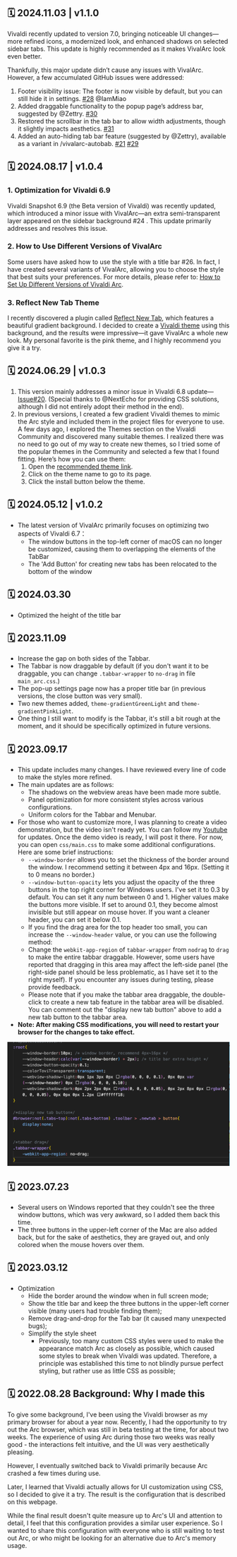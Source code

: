 ## 🗓️ 2024.11.03 | v1.1.0
Vivaldi recently updated to version 7.0, bringing noticeable UI changes—more refined icons, a modernized look, and enhanced shadows on selected sidebar tabs. This update is highly recommended as it makes VivalArc look even better.

Thankfully, this major update didn’t cause any issues with VivalArc. However, a few accumulated GitHub issues were addressed:

1. Footer visibility issue: The footer is now visible by default, but you can still hide it in settings. [#28](https://github.com/tovifun/VivalArc/issues/28) @IamMiao
2.	Added draggable functionality to the popup page’s address bar, suggested by @Zettry. [#30](https://github.com/tovifun/VivalArc/issues/30)
3.	Restored the scrollbar in the tab bar to allow width adjustments, though it slightly impacts aesthetics. [#31](https://github.com/tovifun/VivalArc/issues/31)
4.	Added an auto-hiding tab bar feature (suggested by @Zettry), available as a variant in /vivalarc-autobab. [#21](https://github.com/tovifun/VivalArc/issues/21) [#29](https://github.com/tovifun/VivalArc/issues/29)

## 🗓️ 2024.08.17 | v1.0.4
### 1. Optimization for Vivaldi 6.9
Vivaldi Snapshot 6.9 (the Beta version of Vivaldi) was recently updated, which introduced a minor issue with VivalArc—an extra semi-transparent layer appeared on the sidebar background #24 . This update primarily addresses and resolves this issue.

### 2. How to Use Different Versions of VivalArc
Some users have asked how to use the style with a title bar #26. In fact, I have created several variants of VivalArc, allowing you to choose the style that best suits your preferences. For more details, please refer to: [How to Set Up Different Versions of Vivaldi Arc](./vivalarc-variants.md).

### 3. Reflect New Tab Theme
I recently discovered a plugin called [Reflect New Tab](https://chromewebstore.google.com/detail/reflect-new-tab/jnhdkfampckckkmbanadkkjlcaemdkob), which features a beautiful gradient background. I decided to create a [Vivaldi theme](./curated-themes.md) using this background, and the results were impressive—it gave VivalArc a whole new look. My personal favorite is the pink theme, and I highly recommend you give it a try.

## 🗓️ 2024.06.29 | v1.0.3
1. This version mainly addresses a minor issue in Vivaldi 6.8 update—[Issue#20](https://github.com/tovifun/VivalArc/issues/20). (Special thanks to @NextEcho for providing CSS solutions, although I did not entirely adopt their method in the end).
2. In previous versions, I created a few gradient Vivaldi themes to mimic the Arc style and included them in the project files for everyone to use. A few days ago, I explored the Themes section on the Vivaldi Community and discovered many suitable themes. I realized there was no need to go out of my way to create new themes, so I tried some of the popular themes in the Community and selected a few that I found fitting. Here’s how you can use them:
	1.	Open the [recommended theme link](./curated-themes.md).
	2.	Click on the theme name to go to its page.
	3.	Click the install button below the theme.

## 🗓️ 2024.05.12 | v1.0.2
- The latest version of VivalArc primarily focuses on optimizing two aspects of Vivaldi 6.7：
  - The window buttons in the top-left corner of macOS can no longer be customized, causing them to overlapping the elements of the TabBar
  - The 'Add Button' for creating new tabs has been relocated to the bottom of the window

## 🗓️ 2024.03.30
- Optimized the height of the title bar

## 🗓️ 2023.11.09
- Increase the gap on both sides of the Tabbar.
- The Tabbar is now draggable by default (if you don't want it to be draggable, you can change `.tabbar-wrapper` to `no-drag` in file `main_arc.css`.)
- The pop-up settings page now has a proper title bar (in previous versions, the close button was very small).
- Two new themes added, `theme-gradientGreenLight` and `theme-gradientPinkLight`.
- One thing I still want to modify is the Tabbar, it's still a bit rough at the moment, and it should be specifically optimized in future versions.

## 🗓️ 2023.09.17
- This update includes many changes. I have reviewed every line of code to make the styles more refined.
- The main updates are as follows:
  - The shadows on the webview areas have been made more subtle.
  - Panel optimization for more consistent styles across various configurations.
  - Uniform colors for the Tabbar and Menubar.
- For those who want to customize more, I was planning to create a video demonstration, but the video isn't ready yet. You can follow my [Youtube](https://www.youtube.com/channel/UCbmcO7HxXDYqEZFb-QgmRsw) for updates. Once the demo video is ready, I will post it there. For now, you can open `css/main.css` to make some additional configurations. Here are some brief instructions:
  - `--window-border` allows you to set the thickness of the border around the window. I recommend setting it between 4px and 16px. (Setting it to 0 means no border.)
  - `--window-button-opacity` lets you adjust the opacity of the three buttons in the top right corner for Windows users. I've set it to 0.3 by default. You can set it any num between 0 and 1. Higher values make the buttons more visible. If set to around 0.1, they become almost invisible but still appear on mouse hover. If you want a cleaner header, you can set it below 0.1.
  - If you find the drag area for the top header too small, you can increase the `--window-header` value, or you can use the following method:
  - Change the `webkit-app-region` of `tabbar-wrapper` from `nodrag` to `drag` to make the entire tabbar draggable. However, some users have reported that dragging in this area may affect the left-side panel (the right-side panel should be less problematic, as I have set it to the right myself). If you encounter any issues during testing, please provide feedback.
  - Please note that if you make the tabbar area draggable, the double-click to create a new tab feature in the tabbar area will be disabled. You can comment out the "display new tab button" above to add a new tab button to the tabbar area.
- **Note: After making CSS modifications, you will need to restart your browser for the changes to take effect.**

 ![Annotation](./images/annotate-config.png)


## 🗓️ 2023.07.23 
- Several users on Windows reported that they couldn't see the three window buttons, which was very awkward, so I added them back this time.
- The three buttons in the upper-left corner of the Mac are also added back, but for the sake of aesthetics, they are grayed out, and only colored when the mouse hovers over them.

## 🗓️ 2023.03.12
- Optimization
    - Hide the border around the window when in full screen mode;
    - Show the title bar and keep the three buttons in the upper-left corner visible (many users had trouble finding them);
    - Remove drag-and-drop for the Tab bar (it caused many unexpected bugs);
    - Simplify the style sheet
        - Previously, too many custom CSS styles were used to make the appearance match Arc as closely as possible, which caused some styles to break when Vivaldi was updated. Therefore, a principle was established this time to not blindly pursue perfect styling, but rather use as little CSS as possible;

## 🗓️ 2022.08.28 Background: Why I made this
To give some background, I've been using the Vivaldi browser as my primary browser for about a year now. Recently, I had the opportunity to try out the Arc browser, which was still in beta testing at the time, for about two weeks. The experience of using Arc during those two weeks was really good - the interactions felt intuitive, and the UI was very aesthetically pleasing.

However, I eventually switched back to Vivaldi primarily because Arc crashed a few times during use.

Later, I learned that Vivaldi actually allows for UI customization using CSS, so I decided to give it a try. The result is the configuration that is described on this webpage.

While the final result doesn't quite measure up to Arc's UI and attention to detail, I feel that this configuration provides a similar user experience. So I wanted to share this configuration with everyone who is still waiting to test out Arc, or who might be looking for an alternative due to Arc's memory usage.